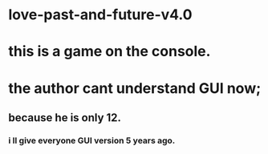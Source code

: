 # love-past-and-future-v4.0
# this is a game on the console.
# the author cant understand GUI now;
## because he is only 12.
### i ll give everyone GUI version 5 years ago.

